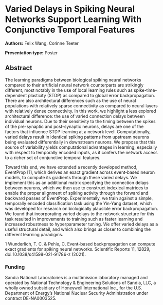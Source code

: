 
# Varied Delays in Spiking Neural Networks Support Learning With Conjunctive Temporal Features

**Authors:** Felix Wang, Corinne Teeter

**Presentation type:** Poster

## Abstract

The learning paradigms between biological spiking neural networks compared to their artificial neural network counterparts are strikingly different, most notably in the use of local learning rules such as spike-time-dependent plasticity (STDP) as compared to global error backpropagation. There are also architectural differences such as the use of neural populations with relatively sparse connectivity as compared to neural layers with relatively dense connectivity. In this work, we highlight a less explored architectural difference: the use of varied connection delays between individual neurons. Due to their sensitivity to the timing between the spikes of the pre-synaptic and post-synaptic neurons, delays are one of the factors that influence STDP learning at a network level. Computationally, varied delays result in identical spiking patterns from upstream neurons being evaluated differentially in downstream neurons. We propose that this source of variability yields computational advantages in learning, especially with respect to temporally encoded inputs, as it confers the network access to a richer set of conjunctive temporal features. 

Toward this end, we have extended a recently developed method, EventProp [1], which derives an exact gradient across event-based neuron models, to compute its gradients through these varied delays. We implement this as an additional matrix specifying the connection delays between neurons, which we then use to construct indexical matrices to enable the proper alignment of spiking activity through the forward and backward passes of EventProp. Experimentally, we train against a simple, temporally encoded classification task using the Yin-Yang dataset, which was developed for research on biologically plausible error backpropagation. We found that incorporating varied delays to the network structure for this task resulted in improvements to training such as faster learning and increased robustness to hyperparameter tuning. We offer varied delays as a useful structural detail, and which also brings us closer to combining the different learning paradigms.

1	Wunderlich, T. C. & Pehle, C. Event-based backpropagation can compute exact gradients for spiking neural networks. Scientific Reports 11, 12829, doi:10.1038/s41598-021-91786-z (2021).

### Funding

Sandia National Laboratories is a multimission laboratory managed and operated by National Technology & Engineering Solutions of Sandia, LLC, a wholly owned subsidiary of Honeywell International Inc., for the U.S. Department of Energy’s National Nuclear Security Administration under contract DE-NA0003525.
